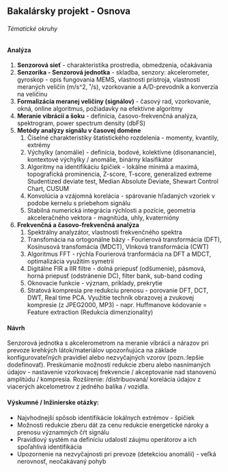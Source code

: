 ## Bakalársky projekt - Osnova

###### Tématické okruhy

#### Analýza

1. **Senzorová sieť** - charakteristika prostredia, obmedzenia, očakávania
4. **Senzorika - Senzorová jednotka** - skladba, senzory: akcelerometer, gyroskop - opis fungovania MEMS, vlastnosti prístroja,  vlastnosti meraných veličín (m/s^2, ˚/s), vzorkovanie a A/D-prevodník a konverzia na veličinu
5. **Formalizácia meranej veličiny (signálov)** - časový rad, vzorkovanie, okná, online algoritmus, požiadavky na efektívne algoritmy
6. **Meranie vibrácií a šoku** - definícia, časovo-frekvenčná analýza, spektrogram, power spectrum density (dbFS)
7. **Metódy analýzy signálu v časovej doméne**
   1. Číselné charakteristiky štatistického rozdelenia - momenty, kvantily, extrémy
   2. Výchylky (anomálie) - definícia, bodové, kolektívne (disonanancie), kontextové výchylky / anomálie, binárny klasifikátor
   3. Algoritmy na identifikáciu špičiek - lokálne minimá a maximá, topografická prominencia, Z-score, T-score, generalized extreme Studentized deviate test, Median Absolute Deviate, Shewart Control Chart, CUSUM
   5. Konvolúcia a vzájomná korelácia - spárovanie hľadaných vzoriek v podobe kernelu s priebehom signálu
   7. Stabilná numerická integrácia rýchlosti a pozície, geometria akceleračného vektora - magnitúda, uhly, kvaternióny
8. **Frekvenčná a časovo-frekvenčná analýza** 
   1. Spektrálny analyzátor, vlastnosti frekvenčného spektra
   2. Transfomácia na ortogonálne bázy - Fourierová transformácia (DFT), Kosínusová transfomácia (MDCT), Vlnková transformácia (CWT)
   3. Algoritmus FFT - rýchla Fourierová tranformácia na DFT a MDCT, optimalizácia využitím symetrií
   4. Digitálne FIR a IIR filtre - dolná priepusť (odšumenie), pásmová, horná priepusť (odstránenie DC), filter bank, sub-band coding
   5. Oknovacie funkcie - význam, príklady, prekrytie
   6. Stratová kompresia pre redukciu prenosu - porovanie DFT, DCT, DWT, Real time PCA. Využitie techník obrazovej a zvukovej kompresie (z JPEG2000, MP3) - napr. Huffmanove kódovanie = Feature extraction (Redukcia dimenzionality)



#### Návrh

Senzorová jednotka s akcelerometrom na meranie vibrácii a nárazov pri prevoze krehkých látok/materiálov upozorňujúca na základe konfigurovateľných pravidiel alebo nezvyčajných vzorov (pozn.:lepšie dodefinovať). Preskúmanie možností redukcie zberu alebo nasnímaných údajov - nastavenie vzorkovacej frekvencie / akceptovanie nad stanovenú amplitúdu / kompresia. Rozšírenie: /distribuovaná/ korelácia údajov z viacerých akcelometrov z jedného balíka / vozidla.

#### Výskumné / Inžinierske otázky:

- Najvhodnejší spôsob identifikácie lokálnych extrémov - špičiek
- Možnosti redukcie zberu dát za cenu redukcie energetické nároky a prenosu významných čŕt signálu
- Pravidlový systém na definíciu udalostí záujmu operátorov a ich spoľahlivá identifikácia
- Upozornenie na nezvyčajnosti pri prevoze (detekciou anomálií) - veľká nerovnosť, neočakávaný pohyb